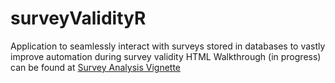 # surveyValidityR
 Application to seamlessly interact with surveys stored in databases to vastly improve automation during survey validity
HTML Walkthrough (in progress) can be found at [Survey Analysis Vignette](https://<username>.github.io/<repo-name>/survey_analysis_vignette_complete.html)
